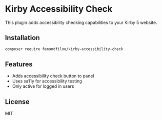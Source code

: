# Kirby Accessibility Check

This plugin adds accessibility checking capabilities to your Kirby 5 website.

## Installation

```bash
composer require femundfilou/kirby-accessibility-check
```

## Features

- Adds accessibility check button to panel
- Uses sa11y for accessibility testing
- Only active for logged in users

## License
MIT
